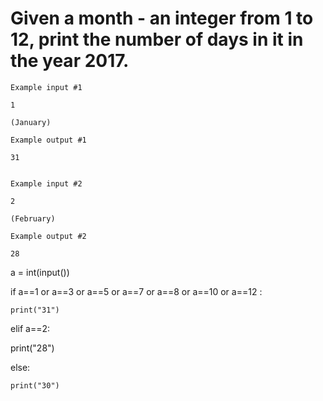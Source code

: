 # Given a month - an integer from 1 to 12, print the number of days in it in the year 2017.

~~~
Example input #1

1

(January)

Example output #1

31


Example input #2

2

(February)

Example output #2

28
~~~

a = int(input())

if a==1 or a==3 or a==5 or a==7 or a==8 or a==10 or a==12 :

    print("31")
    
elif  a==2:

   print("28")
   
else:

    print("30")
